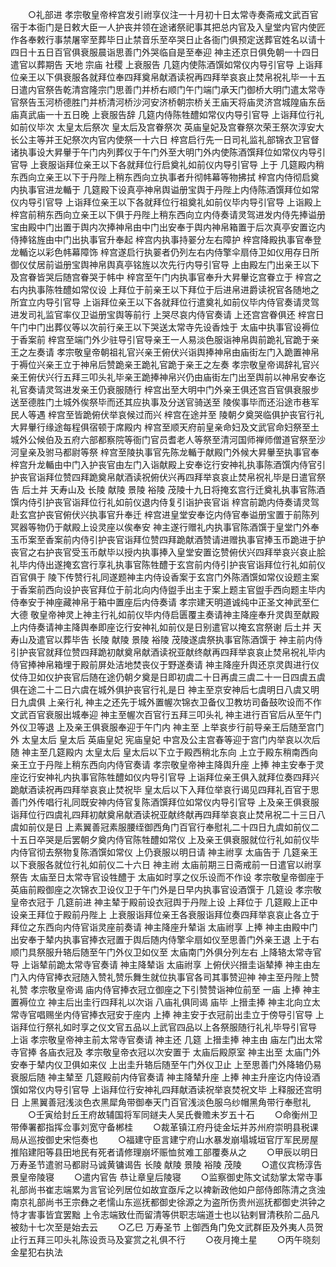 <!-- { "loadSidebar": true } -->
　　○礼部进  孝宗敬皇帝梓宫发引祔享仪注一十月初十日太常寺奏斋戒文武百官宿于本衙门是日敕大臣一人护丧并领在途诸祭祀事其把总内官及入皇堂内官内使匠作各奉敕行事禁屠宰至葬毕日止禁音乐至卒哭日止各衙门俱预定送葬官姓名以请十四日十五日百官俱衰服晨诣思善门外哭临自是至奉迎  神主还京日俱免朝一十四日遣官以葬期告  天地  宗庙  社稷  上衰服告  几筵内使陈酒馔如常仪内导引官导  上诣拜位亲王以下俱衰服各就拜位奉四拜奠帛献酒读祝再四拜举哀哀止焚帛祝礼毕一十五日遣内官祭告乾清宫隆宗门思善门并桥右顺门午门端门承天门御桥大明门遣太常寺官祭告玉河桥德胜门并桥清河桥沙河安济桥朝宗桥关王庙天将庙灵济宫城隍庙东岳庙真武庙一十五日晚  上衰服告辞  几筵内侍陈牲醴如常仪内导引官导  上诣拜位行礼如前仪毕次  太皇太后祭次  皇太后及宫眷祭次  英庙皇妃及宫眷祭次荣王祭次淳安大长公主等并王妃祭次内官内使祭一十六日  梓宫启行先一日司礼监礼部锦衣卫官督诸执事设大昇轝于午门内列葬仪于午门外至大明门外内使陈酒馔拜位如常仪内导引官导  上衰服诣拜位亲王以下各就拜位行启奠礼如前仪内导引官导  上于  几筵殿内稍东西向立亲王以下于丹陛上稍东西向立执事者升彻帏幕等物拂拭  梓宫内侍彻启奠内执事官进龙輴于  几筵殿下设真亭神帛舆谥册宝舆于丹陛上内侍陈酒馔拜位如常仪内导引官导  上诣拜位亲王以下各就拜位行祖奠礼如前仪毕内导引官导  上诣殿上  梓宫前稍东西向立亲王以下俱于丹陛上稍东西向立内侍奏请灵驾进发内侍先捧谥册宝由殿中门出置于舆内次捧神帛由中门出安奉于舆内神帛箱置于后次真亭安置讫内侍捧铭旌由中门出执事官升奉起  梓宫内执事持翣分左右障护  梓宫降殿执事官奉登龙輴讫以彩色帏幕障饰  梓宫遂启行执翣者仍列左右内侍擎伞扇侍卫如仪用存日所御仪仗居前谥册宝舆神帛舆真亭铭旌以次先行内导引官导  上由殿左门出亲王以下及宫眷皆哭后随宫眷哭于帏中  梓宫至午门内执事官奉升大昇轝讫宫眷立于  梓宫之右内执事陈牲醴如常仪设  上拜位于前亲王以下拜位于后进帛进爵读祝官各随地之所宜立内导引官导  上诣拜位亲王以下各就拜位行遣奠礼如前仪毕内侍官奏请灵驾进发司礼监官率仪卫谥册宝舆等前行  上哭尽哀内侍官奏请  上还宫宫眷俱还  梓宫日午门中门出葬仪等以次前行亲王以下哭送太常寺先设香烛于  太庙中执事官设褥位于香案前  梓宫至端门外少驻导引官导亲王一人易淡色服诣神帛舆前跪礼官跪于亲王之左奏请  孝宗敬皇帝朝祖礼官兴亲王俯伏兴诣舆捧神帛由庙街左门入跪置神帛于褥位兴亲王立于神帛后赞跪亲王跪礼官跪于亲王之左奏  孝宗敬皇帝谒辞礼官兴亲王俯伏兴行五拜三叩头礼毕亲王跪捧神帛兴仍由庙街左门出至舆前以神帛安奉讫礼官奏请灵驾进发亲王仍衰服随行  梓宫出至大明中门外亲王俱还宫百官俱衰服步送至德胜门土城外俟祭毕而还其应执事及分送官骑送至  陵俟事毕而还沿途市巷军民人等遇  梓宫至皆跪俯伏举哀候过而兴  梓宫在途并至  陵朝夕奠哭临俱护丧官行礼大昇轝行缘途每程俱宿顿于席殿内  梓宫至顺天府前皇亲命妇及文武官命妇祭至土城外公候伯及五府六部都察院等衙门官员耆老人等祭至清河国师禅师僧道官祭至沙河皇亲及驸马都尉等祭  梓宫至陵执事官先陈龙輴于献殿门外候大昇轝至执事官奉  梓宫升龙輴由中门入护丧官由左门入诣献殿上安奉讫行安神礼执事陈酒馔内侍官引护丧官诣拜位赞四拜跪奠帛献酒读祝俯伏兴再四拜举哀哀止焚帛祝礼毕是日遣官祭告  后土并  天寿山及  长陵  献陵  景陵  裕陵  茂陵十九日将掩玄宫行迁奠礼执事官陈酒馔内侍引护丧官诣拜位行礼如前仪退内侍复引诣护丧官诣  梓宫前跪内侍奏请灵驾赴玄宫护丧官俯伏兴执事官升奉迁  梓宫进皇堂安奉讫内侍官奉谥册宝置于前陈列冥器等物仍于献殿上设灵座以俟奉安  神主遂行赠礼内执事官陈酒馔于皇堂门外奉玉币案至香案前内侍引护丧官诣拜位赞四拜跪献酒赞请进赠执事官捧玉币跪进于护丧官之右护丧官受玉币献毕以授内执事捧入皇堂安置讫赞俯伏兴四拜举哀兴哀止脍礼毕内侍出遂掩玄宫行享礼执事官陈牲醴于玄宫前内侍引护丧官诣拜位行礼如前仪百官俱于  陵下传赞行礼同遂题神主内侍设香案于玄宫门外陈酒馔如常仪设题主案于香案前西向设护丧官拜位于前北向内侍盥手出主于案上题主官盥手西向题主毕内侍奉安于神座藏神帛于箱中置座后内侍奏请  孝宗建天明道诚纯中正圣文神武至仁大德  敬皇帝神灵上神主行礼如前仪毕内侍启匮覆主奏请神主降座奉升灵舆至献殿上内侍奏请神主降舆奉即座讫行安神礼如前仪是日别遣官以掩玄宫祭谢  后土并  天寿山及遣官以葬毕告  长陵  献陵  景陵  裕陵  茂陵遂虞祭执事官陈酒馔于  神主前内侍引护丧官就拜位赞四拜跪初献奠帛献酒读祝亚献终献再四拜举哀哀止焚帛祝礼毕内侍官捧神帛箱埋于殿前屏处洁地焚丧仪于野遂奏请  神主降座升舆还京灵舆进行仪仗侍卫如仪护丧官后随在途仍朝夕奠是日即初虞二十日再虞三虞二十一日四虞五虞俱在途二十二日六虞在城外俱护丧官行礼是日  神主至京安神后七虞明日八虞又明日九虞俱  上亲行礼  神主之还先于城外置幄次锦衣卫备仪卫教坊司备鼓吹设而不作文武百官衰服出城奉迎  神主至幄次百官行五拜三叩头礼  神主进行百官后从至午门外仪卫等退  上及亲王俱衰服奉迎于午门内  神主至  上举哀步行前导亲王后随至宫门外  太皇太后  皇太后  英庙皇妃  宪庙皇妃  中宫及公主宫春等迎于宫门内举哀以次后随  神主至几筵殿内  太皇太后  皇太后以下立于殿西稍北东向  上立于殿东稍南西向亲王立于丹陛上稍东西向内侍官奏请  孝宗敬皇帝神主降舆升座  上捧  神主安奉于灵座讫行安神礼内执事官陈牲醴如仪内导引官导  上诣拜位亲王俱入就拜位奏四拜兴跪献酒读祝再四拜举哀哀止焚祝毕  皇太后以下入拜位举哀行谒见四拜礼百官于思善门外传唱行礼同既安神内侍官复陈酒馔拜位如常仪内导引官导  上及亲王俱衰服诣拜位行四虞礼四拜初献奠帛献酒读祝亚献终献再四拜举哀哀止焚帛祝二十三日八虞如前仪是日  上素翼善冠素服腰绖御西角门百官行奉慰礼二十四日九虞如前仪二十五日卒哭是后罢朝夕奠内侍官陈牲醴如常仪  上及亲王俱衰服就位行礼如前仪毕内侍官彻去祭物复陈酒馔如常仪  上仍衰服以明日请  神主祔享  太庙告于  几筵亲王以下衰服各就位行礼如前仪二十六日  神主祔  太庙前期三日斋戒前一日遣官以祔享祭告  太庙至日太常寺官设牲醴于  太庙如时享之仪乐设而不作设  孝宗敬皇帝御座于  英庙前殿御座之次锦衣卫设仪卫于午门外是日早内执事官设酒馔于  几筵设  孝宗敬皇帝衣冠于  几筵前进  神主辇于殿前设衣冠舆于丹陛上设  上拜位于  几筵殿上正中设亲王拜位于殿前丹陛上  上衰服诣拜位亲王各衰服诣拜位奏四拜举哀哀止各立于拜位之东西向内侍官诣灵座前奏请  神主降座升辇诣  太庙祔享  上捧  神主由殿中门出安奉于辇内执事官捧衣冠置于舆后随内侍擎伞扇如仪至思善门外亲王退  上于右顺门具祭服升辂后随至午门外仪卫如仪至  太庙南门外俱分列左右  上降辂太常寺官导  上诣辇前跪太常寺官奏请  神主降辇诣  太庙祔享  上俯伏兴搢圭诣辇捧  神主由左门入内侍官捧衣冠随入赞礼赞乐舞生就位执事官各司其事赞迎神  神主至丹陛上赞礼赞  孝宗敬皇帝谒  庙内侍官捧衣冠立御座之下引赞赞诣神位前至  一庙  上捧  神主置褥位立  神主后出圭行四拜礼以次诣  八庙礼俱同谒  庙毕  上搢圭捧  神主北向立太常寺官唱赐坐内侍官捧衣冠安于座内  上捧  神主安于衣冠前出圭立于傍导引官导  上诣拜位行祭礼如时享之仪文官五品以上武官四品以上各祭服随行礼礼毕导引官导  上诣  孝宗敬皇帝神主前太常寺官奏请  神主还  几筵  上搢圭捧  神主由  庙左门出太常寺官捧  各庙衣冠及  孝宗敬皇帝衣冠以次安置于  太庙后殿原室  神主出至  太庙门外安奉于辇内仪卫俱如来仪  上出圭升辂后随至午门外仪卫止  上至思善门外降辂仍易衰服后随  神主辇至  几筵殿前内侍官奏请  神主降辇升座  上捧  神主升座讫内侍设酒馔如常仪内导引官导  上诣拜位行安神礼四拜献酒读祝举哀焚祝文毕  上释服还宫明日  上黑翼善冠浅淡色衣黑犀角带御奉天门百官浅淡色服乌纱帽黑角带行奉慰礼
　　○壬寅给封丘王府故辅国将军同鐩夫人吴氏餋赡未岁五十石
　　○命衡州卫带俸署都指挥佥事刘宽守备郴桂
　　○裁革镇江府丹徒金坛并苏州府崇明县税课局从巡按御史宋恺奏也
　　○福建守臣言建宁府山水暴发崩塌城垣官厅军民房屋推陷建阳等县田地民有死者请修理崩坏赈恤贫难工部覆奏从之
　　○甲辰以明日  万寿圣节遣驸马都尉马诚黄镛谒告  长陵  献陵  景陵  裕陵  茂陵
　　○遣仪宾杨淳告  景皇帝陵寝
　　○遣内官告  恭让章皇后陵寝
　　○监察御史陈文试劾掌太常寺事礼部尚书崔志端累为言官论列居位如故宜亟斥之以裨新政他如户部侍郎陈清之贪浊南京礼部尚书王宗彝之老懦山东巡抚都御史徐源之为盗所伤贵州巡抚都御史洪钟之恃才害事皆宜罢黜  上令志端致仕而留清等供职志端道士也以钻剌冒清秩阶二品凡被劾十七次至是始去云
　　○乙巳  万寿圣节  上御西角门免文武群臣及外夷人员贺止行五拜三叩头礼陈设贡马及宴赏之礼俱不行
　　○夜月掩土星
　　○丙午晓刻金星犯右执法
